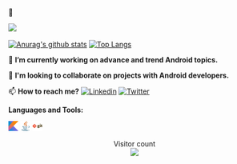 👋
<p align="left">
<img src="https://raw.github.com/faramarzaf/faramarzaf/master/name.gif" />
</p>

[![Anurag's github stats](https://github-readme-stats.vercel.app/api?username=faramarzaf&theme=radical)](https://github.com/anuraghazra/github-readme-stats)
[![Top Langs](https://github-readme-stats.vercel.app/api/top-langs/?username=faramarzaf&layout=compact)](https://github.com/anuraghazra/github-readme-stats)

🔭 **I’m currently working on advance and trend Android topics.**   

👀 **I'm looking to collaborate on projects with Android developers.**   

📫 **How to reach me?**  [![Linkedin](https://img.shields.io/badge/-linkedin-grey?logo=linkedin)](https://www.linkedin.com/in/faramarz-afzali-93a210139/)  [![Twitter](https://img.shields.io/badge/-twitter-grey?logo=twitter)](https://twitter.com/FaramarzAfzali)

**Languages and Tools:**  

<code><img height="20" src="https://raw.githubusercontent.com/github/explore/80688e429a7d4ef2fca1e82350fe8e3517d3494d/topics/kotlin/kotlin.png"></code>
<code><img height="20" src="https://raw.githubusercontent.com/github/explore/80688e429a7d4ef2fca1e82350fe8e3517d3494d/topics/java/java.png"></code>
<code><img height="20" src="https://raw.githubusercontent.com/github/explore/80688e429a7d4ef2fca1e82350fe8e3517d3494d/topics/git/git.png"></code>

<p align="center"> 
  Visitor count<br>
  <img src="https://profile-counter.glitch.me/faramarzaf/count.svg" />
</p>

<!--
**faramarzaf/faramarzaf** is a ✨ _special_ ✨ repository because its `README.md` (this file) appears on your GitHub profile.

Here are some ideas to get you started:

- 🔭 I’m currently working on ...
- 🌱 I’m currently learning ...
- 👯 I’m looking to collaborate on ...
- 🤔 I’m looking for help with ...
- 💬 Ask me about ...
- 📫 How to reach me: ...
- 😄 Pronouns: ...
- ⚡ Fun fact: ...
-->
